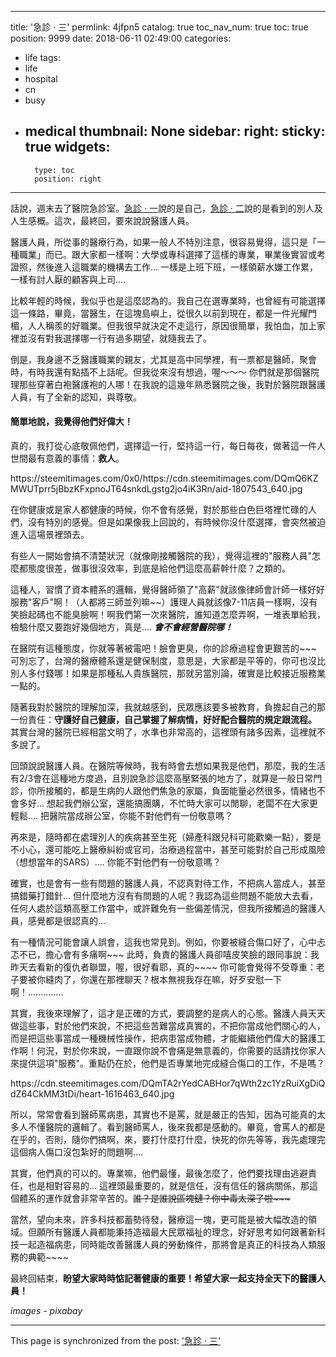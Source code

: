 
---
title: '急診 · 三'
permlink: 4jfpn5
catalog: true
toc_nav_num: true
toc: true
position: 9999
date: 2018-06-11 02:49:00
categories:
- life
tags:
- life
- hospital
- cn
- busy
- medical
thumbnail: None
sidebar:
    right:
        sticky: true
widgets:
    -
        type: toc
        position: right
---


話說，週末去了醫院急診室。[急診 · 一](https://steemit.com/life/@deanliu/cvbxl)說的是自己，[急診 · 二](https://steemit.com/life/@deanliu/7unc4b)說的是看到的別人及人生感概。這次，最終回，要來說說醫護人員。

醫護人員，所從事的醫療行為，如果一般人不特別注意，很容易覺得，這只是「一種職業」而已。跟大家都一樣啊：大學或專科選擇了這樣的專業，畢業後實習或考證照，然後進入這職業的機構去工作... 一樣是上班下班，一樣領薪水嫌工作累，一樣有討人厭的顧客與上司.... 

比較年輕的時候，我似乎也是這麼認為的。我自己在選專業時，也曾經有可能選擇這一條路，畢竟，當醫生，在這塊島嶼上，從很久以前到現在，都是一件光耀門楣，人人稱羨的好職業。但我很早就決定不走這行，原因很簡單，我怕血，加上家裡並沒有對我選擇哪一行有過多期望，就隨我去了。

倒是，我身邊不乏醫護職業的親友，尤其是高中同學裡，有一票都是醫師，聚會時，有時我還有點插不上話呢。但我從來沒有想過，喔～～～ 你們就是那個醫院理那些穿著白袍醫護袍的人哪！在我說的這幾年熟悉醫院之後，我對於醫院跟醫護人員，有了全新的認知，與尊敬。

<h4>簡單地說，我覺得他們好偉大！</h4>

真的，我打從心底敬佩他們，選擇這一行，堅持這一行，每日每夜，做著這一件人世間最有意義的事情：**救人**。

<div class=pull-left>https://steemitimages.com/0x0/https://cdn.steemitimages.com/DQmQ6KZMWUTprr5jBbzKFxpnoJT64snkdLgstg2jo4iK3Rn/aid-1807543_640.jpg</div>

在你健康或是家人都健康的時候，你不會有感覺，對於那些白色巨塔裡忙碌的人們，沒有特別的感覺。但是如果像我上回說的，有時候你沒什麼選擇，會突然被迫進入這場景裡頭去。

有些人一開始會搞不清楚狀況（就像剛接觸醫院的我），覺得這裡的"服務人員"怎麼都態度很差，做事很沒效率，到底是給他們這麼高薪幹什麼？之類的。

這種人，習慣了資本體系的邏輯，覺得醫師領了"高薪"就該像律師會計師一樣好好服務"客戶"啊！（人都將三師並列嘛~~）護理人員就該像7-11店員一樣啊，沒有笑臉起碼也不能臭臉啊！啊我們第一次來醫院，誰知道怎麼弄啊，一堆表單給我，檢驗什麼又要跑好幾個地方，真是.... ***會不會經營醫院哪！***

在醫院有這種態度，你就等著被電吧！臉會更臭，你的診療過程會更艱苦的~~~ 可別忘了，台灣的醫療體系還是健保制度，意思是，大家都是平等的，你可也沒比別人多付錢哪！如果是那種私人貴族醫院，那就另當別論，確實是比較接近服務業一點的。

隨著我對於醫院的理解加深，我就越感到，民眾應該要多被教育，負擔起自己的那一份責任：**守護好自己健康，自己掌握了解病情，好好配合醫院的規定跟流程。** 其實台灣的醫院已經相當文明了，水準也非常高的，這裡頭有諸多因素，這裡就不多說了。

回頭說說醫護人員。在醫院等候時，我有時會去想如果我是他們，那麼，我的生活有2/3會在這種地方度過，且別說急診這麼高壓緊張的地方了，就算是一般日常門診，你所接觸的，都是生病的人跟他們焦急的家屬，負面能量必然很多，情緒也不會多好... 想起我們辦公室，還能搞團購，不忙時大家可以閒聊，老闆不在大家更輕鬆.... 把醫院當成辦公室，你能不對他們有一份敬意嗎？

再來是，隨時都在處理別人的疾病甚至生死（婦產科跟兒科可能歡樂一點），要是不小心，還可能吃上醫療糾紛或官司，治療過程當中，甚至可能對於自己形成風險（想想當年的SARS）.... 你能不對他們有一份敬意嗎？

確實，也是會有一些有問題的醫護人員，不認真對待工作，不把病人當成人，甚至搞錯藥打錯針... 但什麼地方沒有有問題的人呢？我認為這些問題不能放大去看，任何人處於這類高壓工作當中，或許難免有一些偏差情況，但我所接觸過的醫護人員，感覺都是很認真的... 

有一種情況可能會讓人誤會，這我也常見到。例如，你要被縫合傷口好了，心中忐忑不已，擔心會有多痛啊~~~ 此時，負責的醫護人員卻嘻皮笑臉的跟同事說：我昨天去看新的復仇者聯盟，喔，很好看耶，真的~~~~ 你可能會覺得不受尊重：老子要被你縫肉了，你還在那裡聊天？根本無視我存在嘛，好歹安慰一下啊！.............. 

其實，我後來理解了，這才是正確的方式，要調整的是病人的心態。醫護人員天天做這些事，對於他們來說，不把這些苦難當成真實的，不把你當成他們關心的人，而是把這些事當成一種機械性操作，把病患當成物體，才能繼續他們偉大的醫護工作啊！何況，對於你來說，一直跟你說不會痛是無意義的，你需要的話請找你家人來提供這項"服務"。重點仍在於，他們是否專業地完成縫合傷口的工作，不是嗎？

<div class=pull-right>https://cdn.steemitimages.com/DQmTA2rYedCABHor7qWth2zc1YzRuiXgDiQdZ64CkMM3tDi/heart-1616463_640.jpg</div>

所以，常常會看到醫師罵病患，其實也不是罵，就是嚴正的告知，因為可能真的太多人不懂醫院的邏輯了。看到醫師罵人，後來我都是感動的。畢竟，會罵人的都是在乎的，否則，隨你們搞啊，來，要打什麼打什麼，快死的你先等等，我先處理完這個病人傷口沒包紮好的問題啊.... 

其實，他們真的可以的。專業嘛，他們最懂，最後怎麼了，他們要找理由逃避責任，也是相對容易的...  這裡頭最重要的，就是信任，沒有信任的醫病關係，那這個體系的運作就會非常辛苦的。<del>誰？是誰說區塊鏈？你中毒太深了啦~~~</del>

當然，望向未來，許多科技都蓄勢待發，醫療這一塊，更可能是被大幅改造的領域。但願所有醫護人員都能秉持造福最大民眾福祉的理念，好好思考如何跟著新科技一起造福病患，同時能改善醫護人員的勞動條件，那將會是真正的科技為人類服務的典範~~~~

最終回結束，**盼望大家時時惦記著健康的重要！希望大家一起支持全天下的醫護人員！**

*images - pixabay*


- - -

This page is synchronized from the post: ['急診 · 三'](https://steemit.com/@deanliu/4jfpn5)
